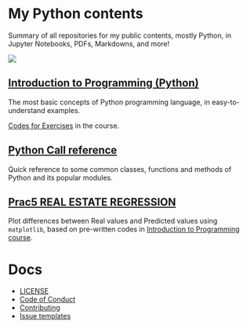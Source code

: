 # My Python contents
Summary of all repositories for my public contents, mostly Python, in Jupyter Notebooks, PDFs, Markdowns, and more!

![](https://github.com/htnminh/python-contents/blob/dd055e320a69dfdec04b49ff57678e11519757ee/docs/preview.jpeg)

## [Introduction to Programming (Python)](https://github.com/htnminh/python-introduction)
The most basic concepts of Python programming language, in easy-to-understand examples.

[Codes for Exercises](https://github.com/htnminh/python-introduction-exercises) in the course.


## [Python Call reference](https://github.com/htnminh/python-call-reference)


Quick reference to some common classes, functions and methods of Python and its popular modules.

## [Prac5 REAL ESTATE REGRESSION](https://github.com/htnminh/python-contents/tree/main/files/Prac5%20REAL%20ESTATE%20REGRESSION)
Plot differences between Real values and Predicted values using `matplotlib`, based on pre-written codes in [Introduction to Programming course](https://github.com/htnminh/python-introduction).

# Docs
- [LICENSE](https://github.com/htnminh/python-contents/blob/main/LICENSE)
- [Code of Conduct](https://github.com/htnminh/python-contents/blob/main/docs/CODE_OF_CONDUCT.md)
- [Contributing](https://github.com/htnminh/python-contents/blob/main/docs/CONTRIBUTING.md)
- [Issue templates](https://github.com/htnminh/python-contents/tree/main/.github/ISSUE_TEMPLATE)
